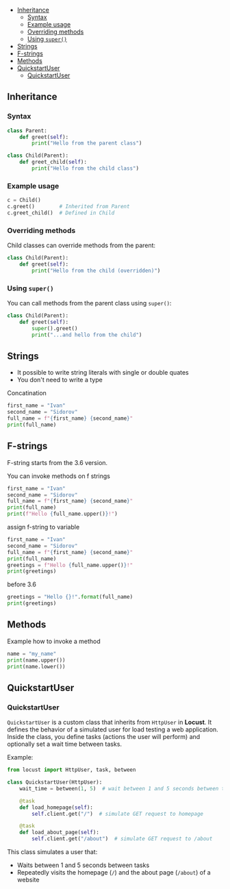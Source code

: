 
- [Inheritance](#inheritance)
  - [Syntax](#syntax)
  - [Example usage](#example-usage)
  - [Overriding methods](#overriding-methods)
  - [Using `super()`](#using-super)
- [Strings](#strings)
- [F-strings](#f-strings)
- [Methods](#methods)
- [QuickstartUser](#quickstartuser)
  - [QuickstartUser](#quickstartuser-1)


## Inheritance

### Syntax

```python
class Parent:
    def greet(self):
        print("Hello from the parent class")

class Child(Parent):
    def greet_child(self):
        print("Hello from the child class")
```

### Example usage

```python
c = Child()
c.greet()        # Inherited from Parent
c.greet_child()  # Defined in Child
```

### Overriding methods

Child classes can override methods from the parent:

```python
class Child(Parent):
    def greet(self):
        print("Hello from the child (overridden)")
```

### Using `super()`

You can call methods from the parent class using `super()`:

```python
class Child(Parent):
    def greet(self):
        super().greet()
        print("...and hello from the child")
```


## Strings

- It possible to write string literals with single or double quates
- You don't need to write a type

Concatination
```python
first_name = "Ivan"
second_name = "Sidorov"
full_name = f"{first_name} {second_name}"
print(full_name)
```

## F-strings

F-string starts from the 3.6 version.

You can invoke methods on f strings
```python
first_name = "Ivan"
second_name = "Sidorov"
full_name = f"{first_name} {second_name}"
print(full_name)
print(f"Hello {full_name.upper()}!")
```

assign f-string to variable
```python
first_name = "Ivan"
second_name = "Sidorov"
full_name = f"{first_name} {second_name}"
print(full_name)
greetings = f"Hello {full_name.upper()}!"
print(greetings)
```

before 3.6
```python
greetings = "Hello {}!".format(full_name)
print(greetings)
```

## Methods

Example how to invoke a method

```python
name = "my_name"
print(name.upper())
print(name.lower())
```


## QuickstartUser

### QuickstartUser

`QuickstartUser` is a custom class that inherits from `HttpUser` in **Locust**. It defines the behavior of a simulated user for load testing a web application. Inside the class, you define tasks (actions the user will perform) and optionally set a wait time between tasks.

Example:

```python
from locust import HttpUser, task, between

class QuickstartUser(HttpUser):
    wait_time = between(1, 5)  # wait between 1 and 5 seconds between tasks

    @task
    def load_homepage(self):
        self.client.get("/")  # simulate GET request to homepage

    @task
    def load_about_page(self):
        self.client.get("/about")  # simulate GET request to /about
```

This class simulates a user that:
- Waits between 1 and 5 seconds between tasks
- Repeatedly visits the homepage (`/`) and the about page (`/about`) of a website

